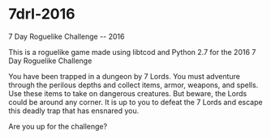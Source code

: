 # 7drl-2016
7 Day Roguelike Challenge -- 2016

This is a roguelike game made using libtcod and Python 2.7 for the 2016 7 Day Roguelike Challenge

You have been trapped in a dungeon by 7 Lords. You must adventure through the perilous depths and collect items, armor, weapons, and spells. Use these items to take on dangerous creatures. But beware, the Lords could be around any corner. It is up to you to defeat the 7 Lords and escape this deadly trap that has ensnared you.

Are you up for the challenge?